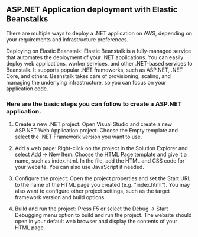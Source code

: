 ## ASP.NET Application deployment with Elastic Beanstalks

There are multiple ways to deploy a .NET application on AWS, depending on your requirements and infrastructure preferences.

Deploying on Elastic Beanstalk: Elastic Beanstalk is a fully-managed service that automates the deployment of your .NET applications. 
You can easily deploy web applications, worker services, and other .NET-based services to Beanstalk. It supports popular .NET frameworks, such as ASP.NET, 
.NET Core, and others. Beanstalk takes care of provisioning, scaling, and managing the underlying infrastructure, so you can focus on your application code.


### Here are the basic steps you can follow to create a ASP.NET application.

1. Create a new .NET project: Open Visual Studio and create a new ASP.NET Web Application project. Choose the Empty template and select the .NET Framework version you want to use.

2. Add a web page: Right-click on the project in the Solution Explorer and select Add -> New Item. Choose the HTML Page template and give it a name, such as index.html. In the file, add the HTML and CSS code for your website. You can also use JavaScript if needed.

3. Configure the project: Open the project properties and set the Start URL to the name of the HTML page you created (e.g. "index.html"). You may also want to configure other project settings, such as the target framework version and build options.

4. Build and run the project: Press F5 or select the Debug -> Start Debugging menu option to build and run the project. The website should open in your default web browser and display the contents of your HTML page.
